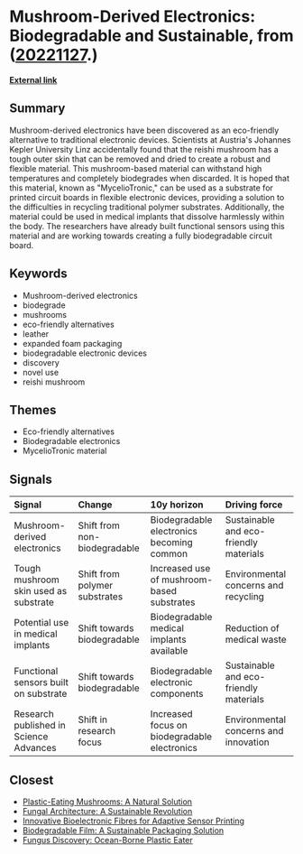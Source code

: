 # __Mushroom-Derived Electronics: Biodegradable and Sustainable__, from ([20221127](https://kghosh.substack.com/p/20221127).)

__[External link](https://newatlas.com/environment/mushroom-myceliotronics-electronics/?utm_source=substack&utm_medium=email)__



## Summary

Mushroom-derived electronics have been discovered as an eco-friendly alternative to traditional electronic devices. Scientists at Austria's Johannes Kepler University Linz accidentally found that the reishi mushroom has a tough outer skin that can be removed and dried to create a robust and flexible material. This mushroom-based material can withstand high temperatures and completely biodegrades when discarded. It is hoped that this material, known as "MycelioTronic," can be used as a substrate for printed circuit boards in flexible electronic devices, providing a solution to the difficulties in recycling traditional polymer substrates. Additionally, the material could be used in medical implants that dissolve harmlessly within the body. The researchers have already built functional sensors using this material and are working towards creating a fully biodegradable circuit board.

## Keywords

* Mushroom-derived electronics
* biodegrade
* mushrooms
* eco-friendly alternatives
* leather
* expanded foam packaging
* biodegradable electronic devices
* discovery
* novel use
* reishi mushroom

## Themes

* Eco-friendly alternatives
* Biodegradable electronics
* MycelioTronic material

## Signals

| Signal                                 | Change                        | 10y horizon                                  | Driving force                          |
|:---------------------------------------|:------------------------------|:---------------------------------------------|:---------------------------------------|
| Mushroom-derived electronics           | Shift from non-biodegradable  | Biodegradable electronics becoming common    | Sustainable and eco-friendly materials |
| Tough mushroom skin used as substrate  | Shift from polymer substrates | Increased use of mushroom-based substrates   | Environmental concerns and recycling   |
| Potential use in medical implants      | Shift towards biodegradable   | Biodegradable medical implants available     | Reduction of medical waste             |
| Functional sensors built on substrate  | Shift towards biodegradable   | Biodegradable electronic components          | Sustainable and eco-friendly materials |
| Research published in Science Advances | Shift in research focus       | Increased focus on biodegradable electronics | Environmental concerns and innovation  |

## Closest

* [Plastic-Eating Mushrooms: A Natural Solution](652e3b2a7f89aad280b0d649ea6e9eb2)
* [Fungal Architecture: A Sustainable Revolution](944bbef81a6e19bc84f824a09fdece39)
* [Innovative Bioelectronic Fibres for Adaptive Sensor Printing](0370fcd11fe23fc06dd8784115da238b)
* [Biodegradable Film: A Sustainable Packaging Solution](b442f3c78716d0a22167e5fc4359f276)
* [Fungus Discovery: Ocean-Borne Plastic Eater](bc70fd3103590c44b95f146323f8c0d9)